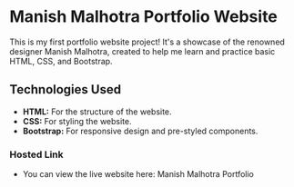 # Manish Malhotra Portfolio Website

This is my first portfolio website project! It's a showcase of the renowned designer Manish Malhotra, created to help me learn and practice basic HTML, CSS, and Bootstrap.

## Technologies Used

- **HTML:** For the structure of the website.
- **CSS:** For styling the website.
- **Bootstrap:** For responsive design and pre-styled components.
  
### Hosted Link
- You can view the live website here: Manish Malhotra Portfolio
